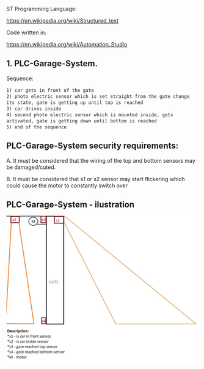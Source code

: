 ST Programming Language:

https://en.wikipedia.org/wiki/Structured_text

Code written in:

https://en.wikipedia.org/wiki/Automation_Studio


## 1. PLC-Garage-System.

Sequence:

    1) car gets in front of the gate
    2) photo electric sensor which is set straight from the gate change its state, gate is getting up until top is reached
    3) car drives inside
    4) second photo electric sensor which is mounted inside, gets activated, gate is getting down until bottom is reached
    5) end of the sequence

## PLC-Garage-System security requirements:
A. It must be considered that the wiring of the top and bottom sensors may be damaged/cuted.

B. It must be considered that s1 or s2 sensor may start flickering which could cause the motor to constantly switch over

## PLC-Garage-System - ilustration
![Ilustration](./overview.jpg)

